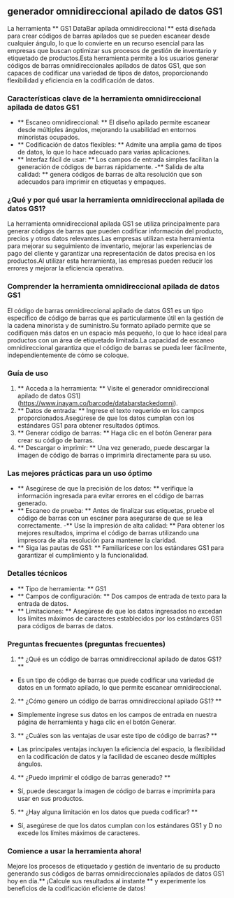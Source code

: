 ## generador omnidireccional apilado de datos GS1

La herramienta ** GS1 DataBar apilada omnidireccional ** está diseñada para crear códigos de barras apilados que se pueden escanear desde cualquier ángulo, lo que lo convierte en un recurso esencial para las empresas que buscan optimizar sus procesos de gestión de inventario y etiquetado de productos.Esta herramienta permite a los usuarios generar códigos de barras omnidireccionales apilados de datos GS1, que son capaces de codificar una variedad de tipos de datos, proporcionando flexibilidad y eficiencia en la codificación de datos.

### Características clave de la herramienta omnidireccional apilada de datos GS1
- ** Escaneo omnidireccional: ** El diseño apilado permite escanear desde múltiples ángulos, mejorando la usabilidad en entornos minoristas ocupados.
- ** Codificación de datos flexibles: ** Admite una amplia gama de tipos de datos, lo que lo hace adecuado para varias aplicaciones.
- ** Interfaz fácil de usar: ** Los campos de entrada simples facilitan la generación de códigos de barras rápidamente.
-** Salida de alta calidad: ** genera códigos de barras de alta resolución que son adecuados para imprimir en etiquetas y empaques.

### ¿Qué y por qué usar la herramienta omnidireccional apilada de datos GS1?
La herramienta omnidireccional apilada GS1 se utiliza principalmente para generar códigos de barras que pueden codificar información del producto, precios y otros datos relevantes.Las empresas utilizan esta herramienta para mejorar su seguimiento de inventario, mejorar las experiencias de pago del cliente y garantizar una representación de datos precisa en los productos.Al utilizar esta herramienta, las empresas pueden reducir los errores y mejorar la eficiencia operativa.

### Comprender la herramienta omnidireccional apilada de datos GS1
El código de barras omnidireccional apilado de datos GS1 es un tipo específico de código de barras que es particularmente útil en la gestión de la cadena minorista y de suministro.Su formato apilado permite que se codifiquen más datos en un espacio más pequeño, lo que lo hace ideal para productos con un área de etiquetado limitada.La capacidad de escaneo omnidireccional garantiza que el código de barras se pueda leer fácilmente, independientemente de cómo se coloque.

### Guía de uso
1. ** Acceda a la herramienta: ** Visite el generador omnidireccional apilado de datos GS1] (https://www.inayam.co/barcode/databarstackedomni).
2. ** Datos de entrada: ** Ingrese el texto requerido en los campos proporcionados.Asegúrese de que los datos cumplan con los estándares GS1 para obtener resultados óptimos.
3. ** Generar código de barras: ** Haga clic en el botón Generar para crear su código de barras.
4. ** Descargar o imprimir: ** Una vez generado, puede descargar la imagen de código de barras o imprimirla directamente para su uso.

### Las mejores prácticas para un uso óptimo
- ** Asegúrese de que la precisión de los datos: ** verifique la información ingresada para evitar errores en el código de barras generado.
- ** Escaneo de prueba: ** Antes de finalizar sus etiquetas, pruebe el código de barras con un escáner para asegurarse de que se lea correctamente.
-** Use la impresión de alta calidad: ** Para obtener los mejores resultados, imprima el código de barras utilizando una impresora de alta resolución para mantener la claridad.
- ** Siga las pautas de GS1: ** Familiarícese con los estándares GS1 para garantizar el cumplimiento y la funcionalidad.

### Detalles técnicos
- ** Tipo de herramienta: ** GS1
- ** Campos de configuración: ** Dos campos de entrada de texto para la entrada de datos.
- ** Limitaciones: ** Asegúrese de que los datos ingresados ​​no excedan los límites máximos de caracteres establecidos por los estándares GS1 para códigos de barras de datos.

### Preguntas frecuentes (preguntas frecuentes)

1. ** ¿Qué es un código de barras omnidireccional apilado de datos GS1? **
- Es un tipo de código de barras que puede codificar una variedad de datos en un formato apilado, lo que permite escanear omnidireccional.

2. ** ¿Cómo genero un código de barras omnidireccional apilado GS1? **
- Simplemente ingrese sus datos en los campos de entrada en nuestra página de herramienta y haga clic en el botón Generar.

3. ** ¿Cuáles son las ventajas de usar este tipo de código de barras? **
- Las principales ventajas incluyen la eficiencia del espacio, la flexibilidad en la codificación de datos y la facilidad de escaneo desde múltiples ángulos.

4. ** ¿Puedo imprimir el código de barras generado? **
- Sí, puede descargar la imagen de código de barras e imprimirla para usar en sus productos.

5. ** ¿Hay alguna limitación en los datos que pueda codificar? **
- Sí, asegúrese de que los datos cumplan con los estándares GS1 y D no excede los límites máximos de caracteres.

### Comience a usar la herramienta ahora!
Mejore los procesos de etiquetado y gestión de inventario de su producto generando sus códigos de barras omnidireccionales apilados de datos GS1 hoy en día.** ¡Calcule sus resultados al instante ** y experimente los beneficios de la codificación eficiente de datos!